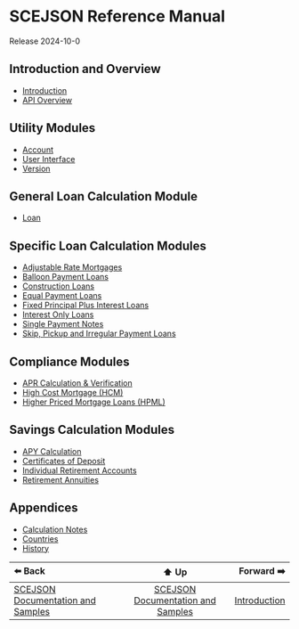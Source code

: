 # SCEJSON Reference Manual

Release 2024-10-0

## Introduction and Overview
* [Introduction](introduction.md)
* [API Overview](api-overview.md)

## Utility Modules
* [Account](module-account.md)
* [User Interface](module-ui.md)
* [Version](module-version.md)

## General Loan Calculation Module
* [Loan](module-loan.md)

## Specific Loan Calculation Modules
* [Adjustable Rate Mortgages](module-arm.md)
* [Balloon Payment Loans](module-balloon.md)
* [Construction Loans](module-construction.md)
* [Equal Payment Loans](module-equalpmt.md)
* [Fixed Principal Plus Interest Loans](module-principalplus.md)
* [Interest Only Loans](module-interestonly.md)
* [Single Payment Notes](module-singlepmt.md)
* [Skip, Pickup and Irregular Payment Loans](module-irregular.md)

## Compliance Modules
* [APR Calculation & Verification](module-apr.md)
* [High Cost Mortgage (HCM)](module-hcm.md)
* [Higher Priced Mortgage Loans (HPML)](module-hpml.md)

## Savings Calculation Modules
* [APY Calculation](module-apy.md)
* [Certificates of Deposit](module-cd.md)
* [Individual Retirement Accounts](module-ira.md)
* [Retirement Annuities](module-annuity.md)

## Appendices
* [Calculation Notes](appendix-calcnotes.md)
* [Countries](appendix-countries.md)
* [History](appendix-history.md)

| ⬅️ Back | ⬆️ Up | Forward ➡️ |
| :--- | :---: | ---: |
| [SCEJSON Documentation and Samples](../README.md) | [SCEJSON Documentation and Samples](../README.md) | [Introduction](introduction.md) |
